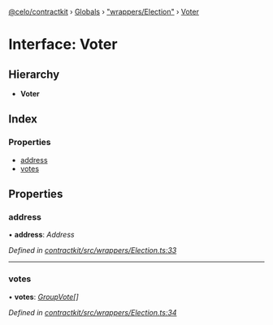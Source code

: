 [@celo/contractkit](../README.md) › [Globals](../globals.md) › ["wrappers/Election"](../modules/_wrappers_election_.md) › [Voter](_wrappers_election_.voter.md)

# Interface: Voter

## Hierarchy

* **Voter**

## Index

### Properties

* [address](_wrappers_election_.voter.md#address)
* [votes](_wrappers_election_.voter.md#votes)

## Properties

###  address

• **address**: *Address*

*Defined in [contractkit/src/wrappers/Election.ts:33](https://github.com/celo-org/celo-monorepo/blob/master/packages/sdk/contractkit/src/wrappers/Election.ts#L33)*

___

###  votes

• **votes**: *[GroupVote](_wrappers_election_.groupvote.md)[]*

*Defined in [contractkit/src/wrappers/Election.ts:34](https://github.com/celo-org/celo-monorepo/blob/master/packages/sdk/contractkit/src/wrappers/Election.ts#L34)*
